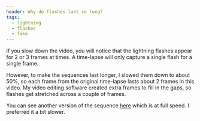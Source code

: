 ```yaml
---
header: Why do flashes last so long?
tags:
  - lightning
  - flashes
  - fake
---
```


If you slow down the video, you will notice that the lightning flashes appear for 2 or 3 frames at times. A time-lapse will only capture a single flash for a single frame.

However, to make the sequences last longer, I slowed them down to about 50%, so each frame from the original time-lapse lasts about 2 frames in this video. My video editing software created extra frames to fill in the gaps, so flashes get stretched across a couple of frames.

You can see another version of the sequence [here](https://www.youtube.com/watch?v=LcVVOnHfN1I) which is at full speed. I preferred it a bit slower.
